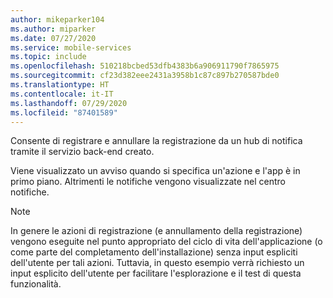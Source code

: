 ```yaml
---
author: mikeparker104
ms.author: miparker
ms.date: 07/27/2020
ms.service: mobile-services
ms.topic: include
ms.openlocfilehash: 510218bcbed53dfb4383b6a906911790f7865975
ms.sourcegitcommit: cf23d382eee2431a3958b1c87c897b270587bde0
ms.translationtype: HT
ms.contentlocale: it-IT
ms.lasthandoff: 07/29/2020
ms.locfileid: "87401589"
---
```

Consente di registrare e annullare la registrazione da un hub di notifica tramite il servizio back-end creato. 

Viene visualizzato un avviso quando si specifica un'azione e l'app è in primo piano. Altrimenti le notifiche vengono visualizzate nel centro notifiche.

> [!NOTE]
> In genere le azioni di registrazione (e annullamento della registrazione) vengono eseguite nel punto appropriato del ciclo di vita dell'applicazione (o come parte del completamento dell'installazione) senza input espliciti dell'utente per tali azioni. Tuttavia, in questo esempio verrà richiesto un input esplicito dell'utente per facilitare l'esplorazione e il test di questa funzionalità.
